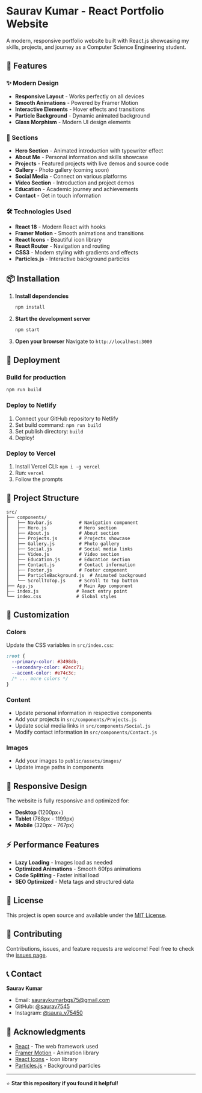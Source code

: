# Saurav Kumar - React Portfolio Website

A modern, responsive portfolio website built with React.js showcasing my skills, projects, and journey as a Computer Science Engineering student.

## 🚀 Features

### ✨ Modern Design
- **Responsive Layout** - Works perfectly on all devices
- **Smooth Animations** - Powered by Framer Motion
- **Interactive Elements** - Hover effects and transitions
- **Particle Background** - Dynamic animated background
- **Glass Morphism** - Modern UI design elements

### 🎯 Sections
- **Hero Section** - Animated introduction with typewriter effect
- **About Me** - Personal information and skills showcase
- **Projects** - Featured projects with live demos and source code
- **Gallery** - Photo gallery (coming soon)
- **Social Media** - Connect on various platforms
- **Video Section** - Introduction and project demos
- **Education** - Academic journey and achievements
- **Contact** - Get in touch information

### 🛠️ Technologies Used
- **React 18** - Modern React with hooks
- **Framer Motion** - Smooth animations and transitions
- **React Icons** - Beautiful icon library
- **React Router** - Navigation and routing
- **CSS3** - Modern styling with gradients and effects
- **Particles.js** - Interactive background particles

## 📦 Installation


 

1. **Install dependencies**
   ```bash
   npm install
   ```

2. **Start the development server**
   ```bash
   npm start
   ```

3. **Open your browser**
   Navigate to `http://localhost:3000`

## 🚀 Deployment

### Build for production
```bash
npm run build
```

### Deploy to Netlify
1. Connect your GitHub repository to Netlify
2. Set build command: `npm run build`
3. Set publish directory: `build`
4. Deploy!

### Deploy to Vercel
1. Install Vercel CLI: `npm i -g vercel`
2. Run: `vercel`
3. Follow the prompts

## 📁 Project Structure

```
src/
├── components/
│   ├── Navbar.js          # Navigation component
│   ├── Hero.js            # Hero section
│   ├── About.js           # About section
│   ├── Projects.js        # Projects showcase
│   ├── Gallery.js         # Photo gallery
│   ├── Social.js          # Social media links
│   ├── Video.js           # Video section
│   ├── Education.js       # Education section
│   ├── Contact.js         # Contact information
│   ├── Footer.js          # Footer component
│   ├── ParticleBackground.js  # Animated background
│   └── ScrollToTop.js     # Scroll to top button
├── App.js                 # Main App component
├── index.js              # React entry point
└── index.css             # Global styles
```

## 🎨 Customization

### Colors
Update the CSS variables in `src/index.css`:
```css
:root {
  --primary-color: #3498db;
  --secondary-color: #2ecc71;
  --accent-color: #e74c3c;
  /* ... more colors */
}
```

### Content
- Update personal information in respective components
- Add your projects in `src/components/Projects.js`
- Update social media links in `src/components/Social.js`
- Modify contact information in `src/components/Contact.js`

### Images
- Add your images to `public/assets/images/`
- Update image paths in components

## 📱 Responsive Design

The website is fully responsive and optimized for:
- **Desktop** (1200px+)
- **Tablet** (768px - 1199px)
- **Mobile** (320px - 767px)

## ⚡ Performance Features

- **Lazy Loading** - Images load as needed
- **Optimized Animations** - Smooth 60fps animations
- **Code Splitting** - Faster initial load
- **SEO Optimized** - Meta tags and structured data


## 📄 License

This project is open source and available under the [MIT License](LICENSE).

## 🤝 Contributing

Contributions, issues, and feature requests are welcome! Feel free to check the [issues page](https://github.com/saurav7545/portfolio-react/issues).

## 📞 Contact

**Saurav Kumar**
- Email: sauravkumarbgs75@gmail.com
- GitHub: [@saurav7545](https://github.com/saurav7545)
- Instagram: [@saura_v75450](https://www.instagram.com/saura_v75450/)

## 🙏 Acknowledgments

- [React](https://reactjs.org/) - The web framework used
- [Framer Motion](https://www.framer.com/motion/) - Animation library
- [React Icons](https://react-icons.github.io/react-icons/) - Icon library
- [Particles.js](https://particles.js.org/) - Background particles

---

⭐ **Star this repository if you found it helpful!**